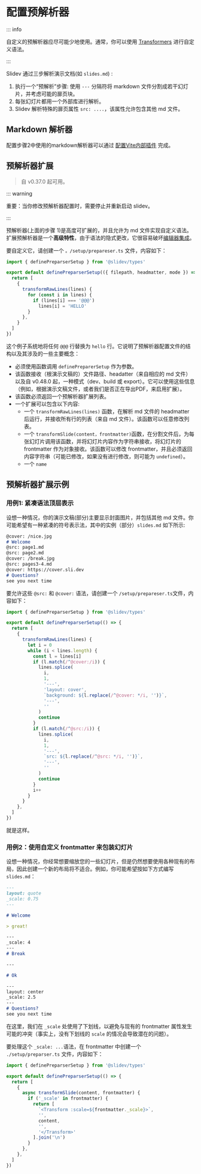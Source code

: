 # 配置预解析器

::: info

自定义的预解析器应尽可能少地使用。通常，你可以使用 [Transformers](./config-transformers) 进行自定义语法。

:::

Slidev 通过三步解析演示文档(如 `slides.md`) :

1. 执行一个“预解析”步骤: 使用 `---` 分隔符将 markdown 文件分割成若干幻灯片，并考虑可能的扉页块。 
2. 每张幻灯片都用一个外部库进行解析。 
3. Slidev 解析特殊的扉页属性 `src: ....`，该属性允许包含其他 md 文件。

## Markdown 解析器

配置步骤2中使用的markdown解析器可以通过 [配置Vite内部插件](/custom/config-vite#configure-internal-plugins) 完成。

## 预解析器扩展

> 自 v0.37.0 起可用。

::: warning

重要：当你修改预解析器配置时，需要停止并重新启动 slidev。

:::

预解析器(上面的步骤 1)是高度可扩展的，并且允许为 md 文件实现自定义语法。扩展预解析器是一个**高级特性**，由于语法的隐式更改，它很容易破坏[编辑器集成](../features/side-editor)。

要自定义它，请创建一个 `。/setup/prepareser.ts` 文件，内容如下：

```ts twoslash
import { definePreparserSetup } from '@slidev/types'

export default definePreparserSetup(({ filepath, headmatter, mode }) => {
  return [
    {
      transformRawLines(lines) {
        for (const i in lines) {
          if (lines[i] === '@@@')
            lines[i] = 'HELLO'
        }
      },
    }
  ]
})
```

这个例子系统地将任何 `@@@` 行替换为 `hello` 行。它说明了预解析器配置文件的结构以及其涉及的一些主要概念：

- 必须使用函数调用 `definePreparerSetup` 作为参数。
- 该函数接收（根演示文稿的）文件路径、headatter（来自相应的 md 文件）以及自 v0.48.0 起，一种模式（dev、build 或 export）。它可以使用这些信息（例如，根据演示文稿文件，或者我们是否正在导出PDF，来启用扩展）。
- 该函数必须返回一个预解析器扩展列表。
- 一个扩展可以包含以下内容:
  - 一个 `transformRawLines(lines)` 函数，在解析 md 文件的 headmatter 后运行，并接收所有行的列表（来自 md 文件）。该函数可以任意修改列表。
  - 一个 `transformSlide(content，frontmatter)`函数，在分割文件后，为每张幻灯片调用该函数，并将幻灯片内容作为字符串接收，将幻灯片的 frontmatter 作为对象接收。该函数可以修改 frontmatter，并且必须返回内容字符串（可能已修改，如果没有进行修改，则可能为 `undefined`）。
  - 一个 `name`

## 预解析器扩展示例

### 用例1: 紧凑语法顶层表示

设想一种情况，你的演示文稿(部分)主要显示封面图片，并包括其他 md 文件。你可能希望有一种紧凑的符号表示法，其中的实例（部分）`slides.md` 如下所示:

<!-- eslint-skip -->

```md
@cover: /nice.jpg
# Welcome
@src: page1.md
@src: page2.md
@cover: /break.jpg
@src: pages3-4.md
@cover: https://cover.sli.dev
# Questions?
see you next time
```

要允许这些 `@src:` 和 `@cover:` 语法，请创建一个 `/setup/prepareser.ts`文件，内容如下：


```ts twoslash
import { definePreparserSetup } from '@slidev/types'

export default definePreparserSetup(() => {
  return [
    {
      transformRawLines(lines) {
        let i = 0
        while (i < lines.length) {
          const l = lines[i]
          if (l.match(/^@cover:/i)) {
            lines.splice(
              i,
              1,
              '---',
              'layout: cover',
              `background: ${l.replace(/^@cover: */i, '')}`,
              '---',
              ''
            )
            continue
          }
          if (l.match(/^@src:/i)) {
            lines.splice(
              i,
              1,
              '---',
              `src: ${l.replace(/^@src: */i, '')}`,
              '---',
              ''
            )
            continue
          }
          i++
        }
      }
    },
  ]
})
```

就是这样。

### 用例2：使用自定义 frontmatter 来包装幻灯片

设想一种情况，你经常想要缩放您的一些幻灯片，但是仍然想要使用各种现有的布局，因此创建一个新的布局将不适合。例如，你可能希望按如下方式编写 `slides.md`：

<!-- eslint-skip -->

```md
---
layout: quote
_scale: 0.75
---

# Welcome

> great!

---
_scale: 4
---
# Break

---

# Ok

---
layout: center
_scale: 2.5
---
# Questions?
see you next time
```

在这里，我们在 `_scale` 处使用了下划线，以避免与现有的 frontmatter 属性发生可能的冲突（事实上，没有下划线的 `scale` 的情况会导致潜在的问题）。

要处理这个 `_scale: ...`语法，在 frontmatter 中创建一个 `./setup/preparser.ts` 文件，内容如下：

```ts twoslash
import { definePreparserSetup } from '@slidev/types'

export default definePreparserSetup(() => {
  return [
    {
      async transformSlide(content, frontmatter) {
        if ('_scale' in frontmatter) {
          return [
            `<Transform :scale=${frontmatter._scale}>`,
            '',
            content,
            '',
            '</Transform>'
          ].join('\n')
        }
      },
    },
  ]
})
```
